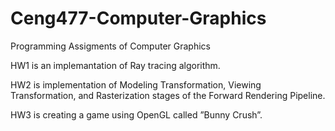 # Ceng477-Computer-Graphics
Programming Assigments of Computer Graphics

HW1 is an implemantation of Ray tracing algorithm.

HW2 is implementation of Modeling Transformation, Viewing Transformation, and Rasterization stages of the Forward Rendering Pipeline.

HW3 is creating a game using OpenGL called ”Bunny Crush”.
